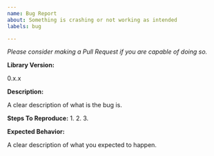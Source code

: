 ```yaml
---
name: Bug Report
about: Something is crashing or not working as intended
labels: bug

---
```


*Please consider making a Pull Request if you are capable of doing so.*

**Library Version:**

0.x.x
 
**Description:**

A clear description of what is the bug is.

**Steps To Reproduce:**
1. 
2. 
3. 

**Expected Behavior:**

A clear description of what you expected to happen.
